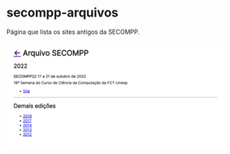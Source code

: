# secompp-arquivos

Página que lista os sites antigos da SECOMPP.

![screenshot](.assets/screenshot.png)

